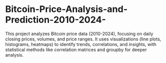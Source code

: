 # Bitcoin-Price-Analysis-and-Prediction-2010-2024-
This project analyzes Bitcoin price data (2010-2024), focusing on daily closing prices, volumes, and price ranges. It uses visualizations (line plots, histograms, heatmaps) to identify trends, correlations, and insights, with statistical methods like correlation matrices and groupby for deeper analysis.
